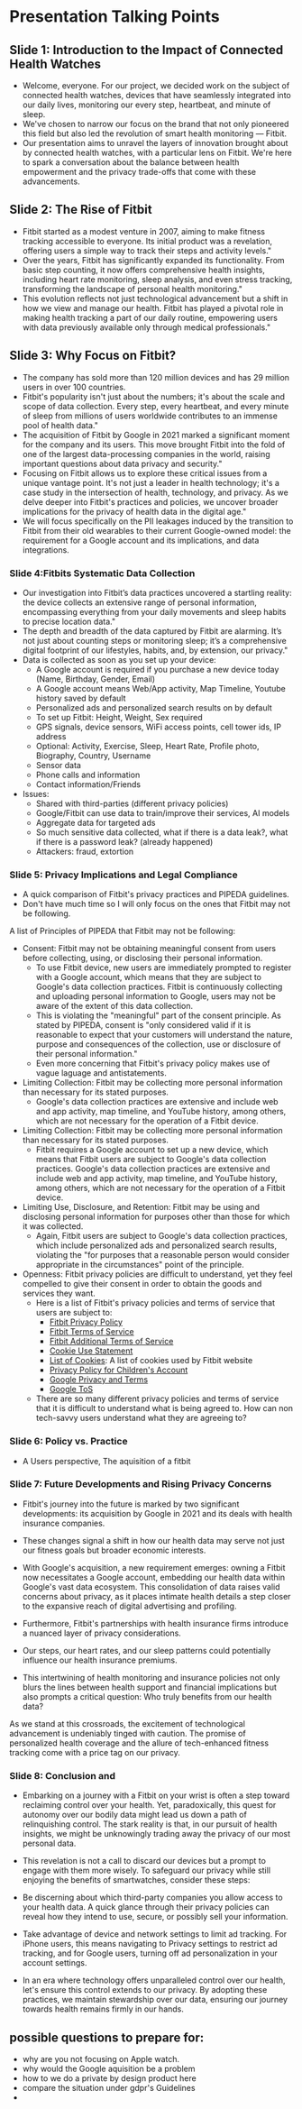 # Presentation Talking Points

## Slide 1: Introduction to the Impact of Connected Health Watches

- Welcome, everyone. For our project, we decided work on the subject of connected health watches, devices that have seamlessly integrated into our daily lives, monitoring our every step, heartbeat, and minute of sleep.
- We've chosen to narrow our focus on the brand that not only pioneered this field but also led the revolution of smart health monitoring — Fitbit.
- Our presentation aims to unravel the layers of innovation brought about by connected health watches, with a particular lens on Fitbit. We're here to spark a conversation about the balance between health empowerment and the privacy trade-offs that come with these advancements.

## Slide 2: The Rise of Fitbit

- Fitbit started as a modest venture in 2007, aiming to make fitness tracking accessible to everyone. Its initial product was a revelation, offering users a simple way to track their steps and activity levels."
- Over the years, Fitbit has significantly expanded its functionality. From basic step counting, it now offers comprehensive health insights, including heart rate monitoring, sleep analysis, and even stress tracking, transforming the landscape of personal health monitoring."
- This evolution reflects not just technological advancement but a shift in how we view and manage our health. Fitbit has played a pivotal role in making health tracking a part of our daily routine, empowering users with data previously available only through medical professionals."
 

## Slide 3: Why Focus on Fitbit?
- The company has sold more than 120 million devices and has 29 million users in over 100 countries.
- Fitbit's popularity isn't just about the numbers; it's about the scale and scope of data collection. Every step, every heartbeat, and every minute of sleep from millions of users worldwide contributes to an immense pool of health data."
- The acquisition of Fitbit by Google in 2021 marked a significant moment for the company and its users. This move brought Fitbit into the fold of one of the largest data-processing companies in the world, raising important questions about data privacy and security."
- Focusing on Fitbit allows us to explore these critical issues from a unique vantage point. It's not just a leader in health technology; it's a case study in the intersection of health, technology, and privacy. As we delve deeper into Fitbit's practices and policies, we uncover broader implications for the privacy of health data in the digital age."
- We will focus specifically on the PII leakages induced by the transition to Fitbit from their old wearables to their current Google-owned model: the requirement for a Google account and its implications, and data integrations.

### Slide 4:Fitbits Systematic Data Collection
- Our investigation into Fitbit’s data practices uncovered a startling reality: the device collects an extensive range of personal information, encompassing everything from your daily movements and sleep habits to precise location data."
- The depth and breadth of the data captured by Fitbit are alarming. It’s not just about counting steps or monitoring sleep; it’s a comprehensive digital footprint of our lifestyles, habits, and, by extension, our privacy." 
- Data is collected as soon as you set up your device:
    - A Google account is required if you purchase a new device today (Name, Birthday, Gender, Email)
    - A Google account means Web/App activity, Map Timeline, Youtube history saved by default
    - Personalized ads and personalized search results on by default
    - To set up Fitbit: Height, Weight, Sex required
    - GPS signals, device sensors, WiFi access points, cell tower ids, IP address
    - Optional: Activity, Exercise, Sleep, Heart Rate, Profile photo, Biography, Country, Username
    - Sensor data
    - Phone calls and information
    - Contact information/Friends
- Issues:
    - Shared with third-parties (different privacy policies)
    - Google/Fitbit can use data to train/improve their services, AI models
    - Aggregate data for targeted ads
    - So much sensitive data collected, what if there is a data leak?, what if there is a password leak? (already happened)
    - Attackers: fraud, extortion


### Slide 5: Privacy Implications and Legal Compliance

- A quick comparison of Fitbit's privacy practices and PIPEDA guidelines.
- Don't have much time so I will only focus on the ones that Fitbit may not be following.

A list of Principles of PIPEDA that Fitbit may not be following:
- Consent: Fitbit may not be obtaining meaningful consent from users before collecting, using, or disclosing their personal information. 
    - To use Fitbit device, new users are immediately prompted to register with a Google account, which means that they are subject to Google's data collection practices. Fitbit is continuously collecting and uploading personal information to Google, users may not be aware of the extent of this data collection.
    - This is violating the "meaningful" part of the consent principle. As stated by PIPEDA, consent is "only considered valid if it is reasonable to expect that your customers will understand the nature, purpose and consequences of the collection, use or disclosure of their personal information."
    - Even more concerning that Fitbit's privacy policy makes use of vague laguage and antistatements.
- Limiting Collection: Fitbit may be collecting more personal information than necessary for its stated purposes.
    - Google's data collection practices are extensive and include web and app activity, map timeline, and YouTube history, among others, which are not necessary for the operation of a Fitbit device.
- Limiting Collection: Fitbit may be collecting more personal information than necessary for its stated purposes.
    - Fitbit requires a Google account to set up a new device, which means that Fitbit users are subject to Google's data collection practices. Google's data collection practices are extensive and include web and app activity, map timeline, and YouTube history, among others, which are not necessary for the operation of a Fitbit device.
- Limiting Use, Disclosure, and Retention: Fitbit may be using and disclosing personal information for purposes other than those for which it was collected.
    - Again, Fitbit users are subject to Google's data collection practices, which include personalized ads and personalized search results, violating the "for purposes that a reasonable person would consider appropriate in the circumstances" point of the principle.
- Openness: Fitbit privacy policies are difficult to understand, yet they feel compelled to give their consent in order to obtain the goods and services they want. 
    - Here is a list of Fitbit's privacy policies and terms of service that users are subject to:
        - [Fitbit Privacy Policy](https://www.fitbit.com/global/en-ca/legal/privacy-policy)
        - [Fitbit Terms of Service](https://www.fitbit.com/global/en-ca/legal/terms-of-service)
        - [Fitbit Additional Terms of Service](https://support.google.com/product-documentation/answer/13511576)
        - [Cookie Use Statement](https://www.fitbit.com/global/en-ca/legal/cookie-policy)
        - [List of Cookies](https://www.fitbit.com/global/en-ca/legal/cookie-list): A list of cookies used by Fitbit website
        - [Privacy Policy for Children's Account](https://www.fitbit.com/global/en-ca/legal/kids-privacy-policy)
        - [Google Privacy and Terms](https://policies.google.com/privacy)
        - [Google ToS](https://policies.google.com/terms)
    - There are so many different privacy policies and terms of service that it is difficult to understand what is being agreed to. How can non tech-savvy users understand what they are agreeing to?
### Slide 6: Policy vs. Practice


- A Users perspective, The aquisition of a fitbit 

### Slide 7: Future Developments and Rising Privacy Concerns

- Fitbit's journey into the future is marked by two significant developments: its acquisition by Google in 2021 and its deals with health insurance companies.
-  These changes signal a shift in how our health data may serve not just our fitness goals but broader economic interests. 
- With Google's acquisition, a new requirement emerges: owning a Fitbit now necessitates a Google account, embedding our health data within Google's vast data ecosystem. This consolidation of data raises valid concerns about privacy, as it places intimate health details a step closer to the expansive reach of digital advertising and profiling.

- Furthermore, Fitbit's partnerships with health insurance firms introduce a nuanced layer of privacy considerations. 
- Our steps, our heart rates, and our sleep patterns could potentially influence our health insurance premiums. 
- This intertwining of health monitoring and insurance policies not only blurs the lines between health support and financial implications but also prompts a critical question: Who truly benefits from our health data?

As we stand at this crossroads, the excitement of technological advancement is undeniably tinged with caution. The promise of personalized health coverage and the allure of tech-enhanced fitness tracking come with a price tag on our privacy. 

### Slide 8: Conclusion and 
- Embarking on a journey with a Fitbit on your wrist is often a step toward reclaiming control over your health. Yet, paradoxically, this quest for autonomy over our bodily data might lead us down a path of relinquishing control. The stark reality is that, in our pursuit of health insights, we might be unknowingly trading away the privacy of our most personal data.

- This revelation is not a call to discard our devices but a prompt to engage with them more wisely. To safeguard our privacy while still enjoying the benefits of smartwatches, consider these steps:

- Be discerning about which third-party companies you allow access to your health data. A quick glance through their privacy policies can reveal how they intend to use, secure, or possibly sell your information.
- Take advantage of device and network settings to limit ad tracking. For iPhone users, this means navigating to Privacy settings to restrict ad tracking, and for Google users, turning off ad personalization in your account settings.
- In an era where technology offers unparalleled control over our health, let's ensure this control extends to our privacy. By adopting these practices, we maintain stewardship over our data, ensuring our journey towards health remains firmly in our hands.
## possible questions to prepare for:

- why are you not focusing on Apple watch.
- why would the Google aquisition be a problem
- how to we do a private by design product here
- compare the situation under gdpr's Guidelines
-

